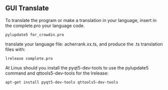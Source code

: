 GUI Translate
-------------

To translate the program or make a translation in your language, insert in the complete.pro your language code.

```
pylupdate5 for_crowdin.pro
```

translate your language file: acherrank.xx.ts, and produce the .ts translation files with:

```
lrelease complete.pro
```

At Linux should you install the pyqt5-dev-tools to use the pylupdate5 command and qttools5-dev-tools for the lrelease:

```
apt-get install pyqt5-dev-tools qttools5-dev-tools
```
